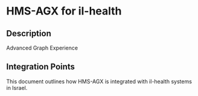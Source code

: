 # HMS-AGX for il-health

## Description

Advanced Graph Experience

## Integration Points

This document outlines how HMS-AGX is integrated with il-health systems in Israel.

